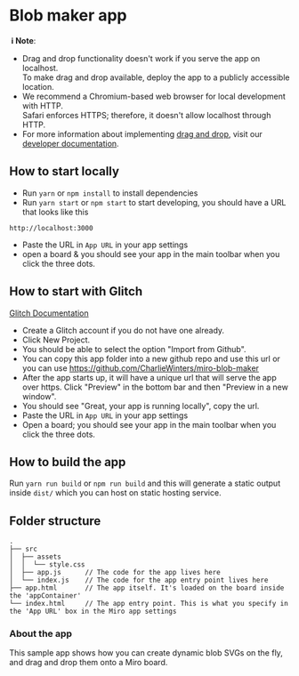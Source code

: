 # Blob maker app

**&nbsp;ℹ&nbsp;Note**:

- Drag and drop functionality doesn't work if you serve the app on localhost. \
  To make drag and drop available, deploy the app to a publicly accessible location.
- We recommend a Chromium-based web browser for local development with HTTP. \
  Safari enforces HTTPS; therefore, it doesn't allow localhost through HTTP.
- For more information about implementing [drag and drop](https://beta.developers.miro.com/docs/add-drag-and-drop-to-your-app), visit our [developer documentation](https://beta.developers.miro.com).

## How to start locally

- Run `yarn` or `npm install` to install dependencies
- Run `yarn start` or `npm start` to start developing, you should have a URL
  that looks like this

```
http://localhost:3000
```

- Paste the URL in `App URL` in your app settings
- open a board & you should see your app in the main toolbar when you click the
  three dots.

## How to start with Glitch

[Glitch Documentation](https://help.glitch.com/kb/article/20-importing-code-from-github/)

- Create a Glitch account if you do not have one already.
- Click New Project.
- You should be able to select the option "Import from Github".
- You can copy this app folder into a new github repo and use this url or you can use https://github.com/CharlieWinters/miro-blob-maker
- After the app starts up, it will have a unique url that will serve the app over https. Click "Preview" in the bottom bar and then "Preview in a new window".
- You should see "Great, your app is running locally", copy the url.
- Paste the URL in `App URL` in your app settings
- Open a board; you should see your app in the main toolbar when you click the
  three dots.

## How to build the app

Run `yarn run build` or `npm run build` and this will generate a static output
inside `dist/` which you can host on static hosting service.

## Folder structure

```
.
├── src
│  ├── assets
│  │  └── style.css
│  ├── app.js      // The code for the app lives here
│  └── index.js    // The code for the app entry point lives here
├── app.html       // The app itself. It's loaded on the board inside the 'appContainer'
└── index.html     // The app entry point. This is what you specify in the 'App URL' box in the Miro app settings
```

### About the app

This sample app shows how you can create dynamic blob SVGs on the fly, and drag and drop them onto a Miro board.
